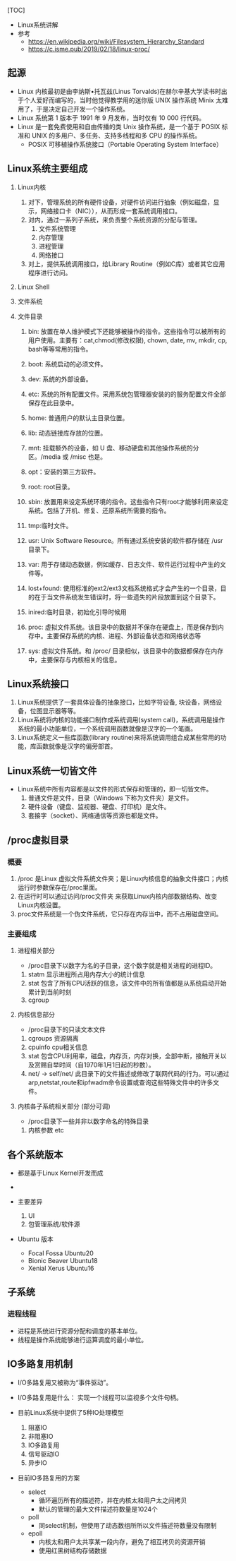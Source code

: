 [TOC]
- Linux系统讲解
- 参考
    - https://en.wikipedia.org/wiki/Filesystem_Hierarchy_Standard
    - https://c.isme.pub/2019/02/18/linux-proc/

## 起源
- Linux 内核最初是由李纳斯•托瓦兹(Linus Torvalds)在赫尔辛基大学读书时出于个人爱好而编写的，当时他觉得教学用的迷你版 UNIX 操作系统 Minix 太难用了，于是决定自己开发一个操作系统。
- Linux 系统第 1 版本于 1991 年 9 月发布，当时仅有 10 000 行代码。
- Linux 是一套免费使用和自由传播的类 Unix 操作系统，是一个基于 POSIX 标准和 UNIX 的多用户、多任务、支持多线程和多 CPU 的操作系统。
    - POSIX 可移植操作系统接口（Portable Operating System Interface）

## Linux系统主要组成
1. Linux内核
    1. 对下，管理系统的所有硬件设备，对硬件访问进行抽象（例如磁盘，显示，网络接口卡（NIC）），从而形成一套系统调用接口。
    2. 对内，通过一系列子系统，来负责整个系统资源的分配与管理。
       1. 文件系统管理
       2. 内存管理
       3. 进程管理
       4. 网络接口
    3. 对上，提供系统调用接口，给Library Routine（例如C库）或者其它应用程序进行访问。

2. Linux Shell 

3. 文件系统

4. 文件目录
    1. bin: 放置在单人维护模式下还能够被操作的指令。这些指令可以被所有的用户使用。主要有：cat,chmod(修改权限), chown, date, mv, mkdir, cp, bash等等常用的指令。
    2. boot: 系统启动的必须文件。
    3. dev: 系统的外部设备。
    4. etc: 系统的所有配置文件。采用系统包管理器安装的的服务配置文件全部保存在此目录中。
    5. home: 普通用户的默认主目录位置。
    6. lib: 动态链接库存放的位置。
    7. mnt: 挂载额外的设备，如 U 盘、移动硬盘和其他操作系统的分区。/media 或 /misc 也是。
    8. opt：安装的第三方软件。
    9. root: root目录。
    10. sbin: 放置用来设定系统环境的指令。这些指令只有root才能够利用来设定系统。包括了开机、修复、还原系统所需要的指令。
    11. tmp:临时文件。
    12. usr:  Unix Software Resource。所有通过系统安装的软件都存储在 /usr 目录下。
    13. var: 用于存储动态数据，例如缓存、日志文件、软件运行过程中产生的文件等。

    14. lost+found: 使用标准的ext2/ext3文档系统格式才会产生的一个目录，目的在于当文件系统发生错误时，将一些遗失的片段放置到这个目录下。
    15. inired:临时目录，初始化引导时候用
    16. proc: 虚拟文件系统。该目录中的数据并不保存在硬盘上，而是保存到内存中。主要保存系统的内核、进程、外部设备状态和网络状态等
    17. sys: 虚拟文件系统。和 /proc/ 目录相似，该目录中的数据都保存在内存中，主要保存与内核相关的信息。

## Linux系统接口
1. Linux系统提供了一套具体设备的抽象接口，比如字符设备, 块设备，网络设备，位图显示器等等。
2. Linux系统将内核的功能接口制作成系统调用(system call)，系统调用是操作系统的最小功能单位，一个系统调用函数就像是汉字的一个笔画。
3. Linux系统定义一些库函数(library routine)来将系统调用组合成某些常用的功能，库函数就像是汉字的偏旁部首。


## Linux系统一切皆文件
- Linux系统中所有内容都是以文件的形式保存和管理的，即一切皆文件。
    1. 普通文件是文件，目录（Windows 下称为文件夹）是文件。
    2. 硬件设备（键盘、监视器、硬盘、打印机）是文件。
    3. 套接字（socket）、网络通信等资源也都是文件。

## /proc虚拟目录
### 概要
1. /proc 是Linux 虚拟文件系统文件夹；是Linux内核信息的抽象文件接口；内核运行时参数保存在/proc里面。
2. 在运行时可以通过访问/proc文件夹 来获取Linux内核内部数据结构、改变Linux内核设置。
3. proc文件系统是一个伪文件系统，它只存在内存当中，而不占用磁盘空间。
### 主要组成
1. 进程相关部分
    - /proc目录下以数字为名的子目录，这个数字就是相关进程的进程ID。
    1. statm 显示进程所占用内存大小的统计信息
    2. stat 包含了所有CPU活跃的信息，该文件中的所有值都是从系统启动开始累计到当前时刻
    3. cgroup

2. 内核信息部分
    - /proc目录下的只读文本文件
    1. cgroups 资源隔离
    2. cpuinfo cpu相关信息
    3. stat 包含CPU利用率，磁盘，内存页，内存对换，全部中断，接触开关以及赏赐自举时间（自1970年1月1日起的秒数）。
    4. net/ -> self/net/  此目录下的文件描述或修改了联网代码的行为。可以通过arp,netstat,route和ipfwadm命令设置或查询这些特殊文件中的许多文件。

3. 内核各子系统相关部分 (部分可调) 
    - /proc目录下一些并非以数字命名的特殊目录
    1. 内核参数 etc

## 各个系统版本
- 都是基于Linux Kernel开发而成
- 
- 主要差异
    1. UI
    2. 包管理系统/软件源

- Ubuntu 版本
    - Focal Fossa Ubuntu20
    - Bionic Beaver Ubuntu18
    - Xenial Xerus Ubuntu16

## 子系统
### 进程线程
- 进程是系统进行资源分配和调度的基本单位。
- 线程是操作系统能够进行运算调度的最小单位。

## IO多路复用机制
- I/O多路复用又被称为“事件驱动”。
- I/O多路复用是什么： 实现一个线程可以监视多个文件句柄。


- 目前Linux系统中提供了5种IO处理模型
    1. 阻塞IO
    2. 非阻塞IO
    3. IO多路复用
    4. 信号驱动IO
    5. 异步IO

- 目前IO多路复用的方案
    - select
        - 循环遍历所有的描述符，并在内核太和用户太之间拷贝
        - 默认的管理的最大文件描述符数量是1024个
    - poll
        - 同select机制，但使用了动态数组所所以文件描述符数量没有限制
    - epoll
        - 内核太和用户太共享某一段内存，避免了相互拷贝的资源开销
        - 使用红黑树结构存储数据

